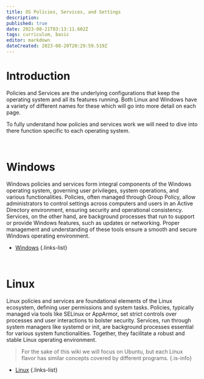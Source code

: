 ```yaml
---
title: OS Policies, Services, and Settings
description: 
published: true
date: 2023-08-21T03:13:11.602Z
tags: curriculum, basic
editor: markdown
dateCreated: 2023-08-20T20:29:59.519Z
---
```


# Introduction

Policies and Services are the underlying configurations that keep the operating system and all its features running. Both Linux and Windows have a variety of different names for these which will go into more detail on each page. 

To fully understand how policies and services work we will need to dive into there function specific to each operating system.

<br>

# Windows

Windows policies and services form integral components of the Windows operating system, governing user privileges, system operations, and various functionalities. Policies, often managed through Group Policy, allow administrators to control settings across computers and users in an Active Directory environment, ensuring security and operational consistency. Services, on the other hand, are background processes that run to support or provide Windows features, such as updates or networking. Proper management and understanding of these tools ensure a smooth and secure Windows operating environment.

- [Windows](/os-policies-and-services/windows.md)
{.links-list}

<br>

# Linux

Linux policies and services are foundational elements of the Linux ecosystem, defining user permissions and system tasks. Policies, typically managed via tools like SELinux or AppArmor, set strict controls over processes and user interactions to bolster security. Services, run through system managers like systemd or init, are background processes essential for various system functionalities. Together, they facilitate a robust and stable Linux operating environment.

> For the sake of this wiki we will focus on Ubuntu, but each Linux flavor has similar concepts covered by different programs.
{.is-info}

- [Linux](/os-policies-and-services/linux.md)
{.links-list}

